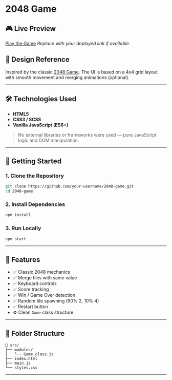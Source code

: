 # 2048 Game

## 🎮 Live Preview

[Play the Game](https://mmaryblackk.github.io/2048_game/)
_Replace with your deployed link if available._

## 🎨 Design Reference

Inspired by the classic [2048 Game](https://play2048.co/).
The UI is based on a 4x4 grid layout with smooth movement and merging animations (optional).

---

## 🛠️ Technologies Used

- **HTML5**
- **CSS3 / SCSS**
- **Vanilla JavaScript (ES6+)**

> No external libraries or frameworks were used — pure JavaScript logic and DOM manipulation.

---

## 🚀 Getting Started

### 1. Clone the Repository

```bash
git clone https://github.com/your-username/2048-game.git
cd 2048-game
```

### 2. Install Dependencies

```bash
npm install
```

### 3. Run Locally

```bash
npm start
```

---

## 🎯 Features

- ✅ Classic 2048 mechanics
- ✅ Merge tiles with same value
- ✅ Keyboard controls
- ✅ Score tracking
- ✅ Win / Game Over detection
- ✅ Random tile spawning (90% 2, 10% 4)
- ✅ Restart button
- ⚙️ Clean `Game` class structure

---

## 📂 Folder Structure

```
📁 src/
├── modules/
│   └── Game.class.js
├── index.html
├── main.js
└── styles.css
```

---
